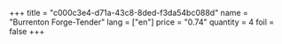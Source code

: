+++
title = "c000c3e4-d71a-43c8-8ded-f3da54bc088d"
name = "Burrenton Forge-Tender"
lang = ["en"]
price = "0.74"
quantity = 4
foil = false
+++
